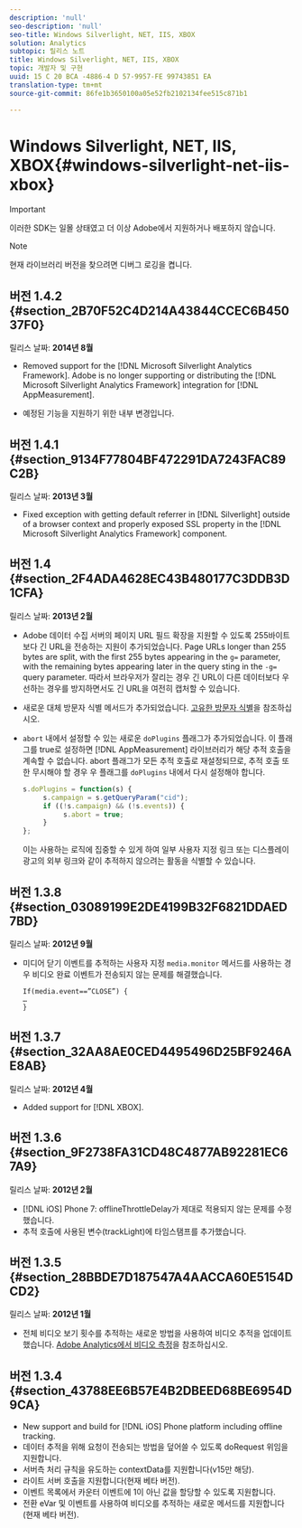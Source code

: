 ```yaml
---
description: 'null'
seo-description: 'null'
seo-title: Windows Silverlight, NET, IIS, XBOX
solution: Analytics
subtopic: 릴리스 노트
title: Windows Silverlight, NET, IIS, XBOX
topic: 개발자 및 구현
uuid: 15 C 20 BCA -4886-4 D 57-9957-FE 99743851 EA
translation-type: tm+mt
source-git-commit: 86fe1b3650100a05e52fb2102134fee515c871b1

---
```



# Windows Silverlight, NET, IIS, XBOX{#windows-silverlight-net-iis-xbox}

>[!IMPORTANT]
>
>이러한 SDK는 일몰 상태였고 더 이상 Adobe에서 지원하거나 배포하지 않습니다.

>[!NOTE]
>
>현재 라이브러리 버전을 찾으려면 디버그 로깅을 켭니다.

## 버전 1.4.2 {#section_2B70F52C4D214A43844CCEC6B45037F0}

릴리스 날짜: **2014년 8월**

* Removed support for the [!DNL Microsoft Silverlight Analytics Framework]. Adobe is no longer supporting or distributing the [!DNL Microsoft Silverlight Analytics Framework] integration for [!DNL AppMeasurement].

* 예정된 기능을 지원하기 위한 내부 변경입니다.

## 버전 1.4.1 {#section_9134F77804BF472291DA7243FAC89C2B}

릴리스 날짜: **2013년 3월**

* Fixed exception with getting default referrer in [!DNL Silverlight] outside of a browser context and properly exposed SSL property in the [!DNL Microsoft Silverlight Analytics Framework] component.

## 버전 1.4 {#section_2F4ADA4628EC43B480177C3DDB3D1CFA}

릴리스 날짜: **2013년 2월**

* Adobe 데이터 수집 서버의 페이지 URL 필드 확장을 지원할 수 있도록 255바이트보다 긴 URL을 전송하는 지원이 추가되었습니다. Page URLs longer than 255 bytes are split, with the first 255 bytes appearing in the `g=` parameter, with the remaining bytes appearing later in the query sting in the `-g=` query parameter. 따라서 브라우저가 잘리는 경우 긴 URL이 다른 데이터보다 우선하는 경우를 방지하면서도 긴 URL을 여전히 캡처할 수 있습니다.

* 새로운 대체 방문자 식별 메서드가 추가되었습니다. [고유한 방문자 식별](https://marketing.adobe.com/resources/help/en_US/sc/implement/index.html?f=c_identifying_unique_visitors)을 참조하십시오.
* `abort` 내에서 설정할 수 있는 새로운 `doPlugins` 플래그가 추가되었습니다. 이 플래그를 true로 설정하면 [!DNL AppMeasurement] 라이브러리가 해당 추적 호출을 계속할 수 없습니다. abort 플래그가 모든 추적 호출로 재설정되므로, 추적 호출 또한 무시해야 할 경우 우 플래그를 `doPlugins` 내에서 다시 설정해야 합니다.

   ```js
   s.doPlugins = function(s) { 
        s.campaign = s.getQueryParam("cid"); 
        if ((!s.campaign) && (!s.events)) { 
             s.abort = true; 
        } 
   };
   ```

   이는 사용하는 로직에 집중할 수 있게 하여 일부 사용자 지정 링크 또는 디스플레이 광고의 외부 링크와 같이 추적하지 않으려는 활동을 식별할 수 있습니다.

## 버전 1.3.8 {#section_03089199E2DE4199B32F6821DDAED7BD}

릴리스 날짜: **2012년 9월**

* 미디어 닫기 이벤트를 추적하는 사용자 지정 `media.monitor` 메서드를 사용하는 경우 비디오 완료 이벤트가 전송되지 않는 문제를 해결했습니다.

   ```
   If(media.event==”CLOSE”) { 
   … 
   } 
   ```

## 버전 1.3.7 {#section_32AA8AE0CED4495496D25BF9246AE8AB}

릴리스 날짜: **2012년 4월**

* Added support for [!DNL XBOX].

## 버전 1.3.6 {#section_9F2738FA31CD48C4877AB92281EC67A9}

릴리스 날짜: **2012년 2월**

* [!DNL iOS] Phone 7: offlineThrottleDelay가 제대로 적용되지 않는 문제를 수정했습니다.
* 추적 호출에 사용된 변수(trackLight)에 타임스탬프를 추가했습니다.

## 버전 1.3.5 {#section_28BBDE7D187547A4AACCA60E5154DCD2}

릴리스 날짜: **2012년 1월**

* 전체 비디오 보기 횟수를 추적하는 새로운 방법을 사용하여 비디오 추적을 업데이트했습니다. [Adobe Analytics에서 비디오 측정](https://marketing.adobe.com/resources/help/en_US/sc/appmeasurement/video/index.html)을 참조하십시오.

## 버전 1.3.4 {#section_43788EE6B57E4B2DBEED68BE6954D9CA}

* New support and build for [!DNL iOS] Phone platform including offline tracking.
* 데이터 추적을 위해 요청이 전송되는 방법을 덮어쓸 수 있도록 doRequest 위임을 지원합니다.
* 서버측 처리 규칙을 유도하는 contextData를 지원합니다(v15만 해당).
* 라이트 서버 호출을 지원합니다(현재 베타 버전).
* 이벤트 목록에서 카운터 이벤트에 1이 아닌 값을 할당할 수 있도록 지원합니다.
* 전환 eVar 및 이벤트를 사용하여 비디오를 추적하는 새로운 메서드를 지원합니다(현재 베타 버전).

